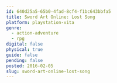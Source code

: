 ```yaml
---
id: 640d25a5-65b0-4fad-8cf4-f1bc643bbfa5
title: Sword Art Online: Lost Song
platform: playstation-vita
genre:
  - action-adventure
  - rpg
digital: false
physical: true
guide: false
pending: false
posted: 2016-02-05
slug: sword-art-online-lost-song
---
```

